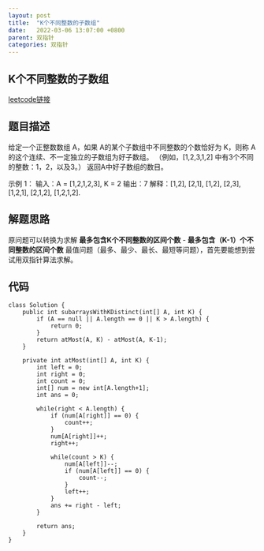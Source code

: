 ```yaml
---
layout: post
title:  "K个不同整数的子数组"
date:   2022-03-06 13:07:00 +0800
parent: 双指针
categories: 双指针
---
```

## K个不同整数的子数组
[leetcode链接](https://leetcode-cn.com/problems/subarrays-with-k-different-integers)

## 题目描述
给定一个正整数数组 A，如果 A的某个子数组中不同整数的个数恰好为 K，则称 A 的这个连续、不一定独立的子数组为好子数组。
（例如，[1,2,3,1,2] 中有3个不同的整数：1，2，以及3。）
返回A中好子数组的数目。

示例 1：
输入：A = [1,2,1,2,3], K = 2
输出：7
解释：[1,2], [2,1], [1,2], [2,3], [1,2,1], [2,1,2], [1,2,1,2].

## 解题思路

原问题可以转换为求解 **最多包含K个不同整数的区间个数** - **最多包含（K-1）个不同整数的区间个数**
最值问题（最多、最少、最长、最短等问题），首先要能想到尝试用双指针算法求解。


## 代码
```
class Solution {
    public int subarraysWithKDistinct(int[] A, int K) {
        if (A == null || A.length == 0 || K > A.length) {
            return 0;
        }
        return atMost(A, K) - atMost(A, K-1);
    }

    private int atMost(int[] A, int K) {
        int left = 0;
        int right = 0;
        int count = 0;
        int[] num = new int[A.length+1];
        int ans = 0;
        
        while(right < A.length) {
            if (num[A[right]] == 0) {
                count++;
            }
            num[A[right]]++;
            right++;

            while(count > K) {
                num[A[left]]--;
                if (num[A[left]] == 0) {
                    count--;
                }
                left++;
            }
            ans += right - left;
        }

        return ans;
    }
}
```